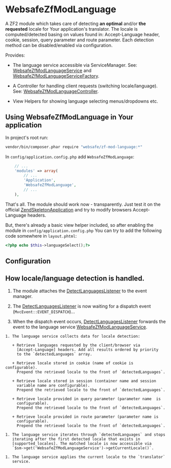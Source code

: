 WebsafeZfModLanguage
================================================================================

A ZF2 module which takes care of detecting **an optimal** and/or 
**the requested** locale for Your application's translator. The locale is 
computed/detected basing on values found in: Accept-Language header, cookie, 
session, query parameter and route parameter. Each detection method can be
disabled/enabled via configuration.

Provides:

 + The language service accessible via ServiceManager.
   See: [WebsafeZfModLanguageService] and [WebsafeZfModLanguageServiceFactory].

 + A Controller for handling client requests (switching locale/language).
   See: [WebsafeZfModLanguageController].
   
 + View Helpers for showing language selecting menus/dropdowns etc.



Using WebsafeZfModLanguage in Your application
--------------------------------------------------------------------------------

In project's root run:

~~~~ bash
vendor/bin/composer.phar require "websafe/zf-mod-language:*"
~~~~


In `config/application.config.php` add `WebsafeZfModLanguage`:

~~~~ php
    // ...
    'modules' => array(
        // ...
        'Application',
        'WebsafeZfModLanguage',
        // ...
    ),
~~~~


That's all. The module should work now - transparently. Just test it on the 
official [ZendSkeletonApplication] and try to modify browsers Accept-Language
headers.

But, there's already a basic view helper included, so after enabling the 
module in `config/application.config.php` You can try to add the following 
code somewhere in `layout.phtml`:

~~~~ php
<?php echo $this->languageSelect();?>
~~~~



Configuration
--------------------------------------------------------------------------------





How locale/language detection is handled.
--------------------------------------------------------------------------------

1. The module attaches the [DetectLanguagesListener] to the event manager.

1. The [DetectLanguagesListener] is now waiting for a dispatch event 
    (`MvcEvent::EVENT_DISPATCH`)...

  1. When the dispatch event occurs, [DetectLanguagesListener] forwards the
     event to the language service [WebsafeZfModLanguageService].

    1. The language service collects data for locale detection:

       + Retrieve languages requested by the client/browser via 
         [Accept-Language] headers. Add all results ordered by priority
         to the `detectedLanguages` array.

       + Retrieve locale stored in cookie (name of cookie is configurable).
         Prepend the retrieved locale to the front of `detectedLanguages`.

       + Retrieve locale stored in session (container name and session 
         variable name are configurable). 
         Prepend the retrieved locale to the front of `detectedLanguages`.

       + Retrieve locale provided in query parameter (parameter name  is
         configurable). 
         Prepend the retrieved locale to the front of `detectedLanguages`.

       + Retrieve locale provided in route parameter (parameter name is
         configurable). 
         Prepend the retrieved locale to the front of `detectedLanguages`.

    1. The language service iterates through `detectedLanguages` and stops
       iterating after the first detected locale that exists in 
       [supported_locales]. The matched locale is now accessible via 
       `$sm->get('WebsafeZfModLanguageService')->getCurrentLocale()`.

    1. The language service applies the current locale to the `translator`
       service.




[DetectLanguagesListener]: src/WebsafeZfModLanguage/EventManager/DetectLanguagesListener.php
[WebsafeZfModLanguageService]: src/WebsafeZfModLanguage/ServiceManager/WebsafeZfModLanguageService.php
[WebsafeZfModLanguageServiceFactory]: src/WebsafeZfModLanguage/ServiceManager/WebsafeZfModLanguageServiceFactory.php
[WebsafeZfModLanguageController]: src/WebsafeZfModLanguage/Controller/WebsafeZfModLanguageController.php
[ZendSkeletonApplication]: https://github.com/zendframework/ZendSkeletonApplication
